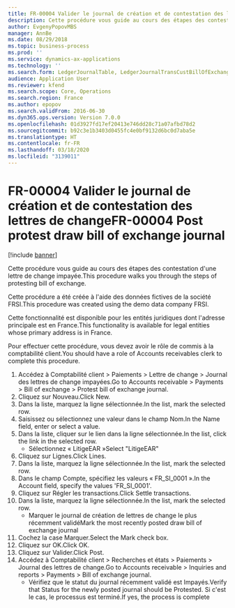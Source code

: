 ```yaml
---
title: FR-00004 Valider le journal de création et de contestation des lettres de change
description: Cette procédure vous guide au cours des étapes des contestation d'une lettre de change impayée.
author: EvgenyPopovMBS
manager: AnnBe
ms.date: 08/29/2018
ms.topic: business-process
ms.prod: ''
ms.service: dynamics-ax-applications
ms.technology: ''
ms.search.form: LedgerJournalTable, LedgerJournalTransCustBillOfExchange, CustOpenTrans
audience: Application User
ms.reviewer: kfend
ms.search.scope: Core, Operations
ms.search.region: France
ms.author: epopov
ms.search.validFrom: 2016-06-30
ms.dyn365.ops.version: Version 7.0.0
ms.openlocfilehash: 01d3927fd17ef20413e746dd28c71a07afbd78d2
ms.sourcegitcommit: b92c3e1b3403d0455fc4e0bf9132d6bc0d7aba5e
ms.translationtype: HT
ms.contentlocale: fr-FR
ms.lasthandoff: 03/18/2020
ms.locfileid: "3139011"
---
```

# <a name="fr-00004-post-protest-draw-bill-of-exchange-journal"></a><span data-ttu-id="caf7a-103">FR-00004 Valider le journal de création et de contestation des lettres de change</span><span class="sxs-lookup"><span data-stu-id="caf7a-103">FR-00004 Post protest draw bill of exchange journal</span></span>

[!include [banner](../../includes/banner.md)]

<span data-ttu-id="caf7a-104">Cette procédure vous guide au cours des étapes des contestation d'une lettre de change impayée.</span><span class="sxs-lookup"><span data-stu-id="caf7a-104">This procedure walks you through the steps of protesting bill of exchange.</span></span>

<span data-ttu-id="caf7a-105">Cette procédure a été créée à l'aide des données fictives de la société FRSI.</span><span class="sxs-lookup"><span data-stu-id="caf7a-105">This procedure was created using the demo data company FRSI.</span></span> 

<span data-ttu-id="caf7a-106">Cette fonctionnalité est disponible pour les entités juridiques dont l'adresse principale est en France.</span><span class="sxs-lookup"><span data-stu-id="caf7a-106">This functionality is available for legal entities whose primary address is in France.</span></span>

<span data-ttu-id="caf7a-107">Pour effectuer cette procédure, vous devez avoir le rôle de commis à la comptabilité client.</span><span class="sxs-lookup"><span data-stu-id="caf7a-107">You should have a role of Accounts receivables clerk to complete this procedure.</span></span>



1. <span data-ttu-id="caf7a-108">Accédez à Comptabilité client > Paiements > Lettre de change > Journal des lettres de change impayées.</span><span class="sxs-lookup"><span data-stu-id="caf7a-108">Go to Accounts receivable > Payments > Bill of exchange > Protest bill of exchange journal.</span></span>
2. <span data-ttu-id="caf7a-109">Cliquez sur Nouveau.</span><span class="sxs-lookup"><span data-stu-id="caf7a-109">Click New.</span></span>
3. <span data-ttu-id="caf7a-110">Dans la liste, marquez la ligne sélectionnée.</span><span class="sxs-lookup"><span data-stu-id="caf7a-110">In the list, mark the selected row.</span></span>
4. <span data-ttu-id="caf7a-111">Saisissez ou sélectionnez une valeur dans le champ Nom.</span><span class="sxs-lookup"><span data-stu-id="caf7a-111">In the Name field, enter or select a value.</span></span>
5. <span data-ttu-id="caf7a-112">Dans la liste, cliquer sur le lien dans la ligne sélectionnée.</span><span class="sxs-lookup"><span data-stu-id="caf7a-112">In the list, click the link in the selected row.</span></span>
    * <span data-ttu-id="caf7a-113">Sélectionnez « LitigeEAR »</span><span class="sxs-lookup"><span data-stu-id="caf7a-113">Select "LitigeEAR"</span></span>  
6. <span data-ttu-id="caf7a-114">Cliquez sur Lignes.</span><span class="sxs-lookup"><span data-stu-id="caf7a-114">Click Lines.</span></span>
7. <span data-ttu-id="caf7a-115">Dans la liste, marquez la ligne sélectionnée.</span><span class="sxs-lookup"><span data-stu-id="caf7a-115">In the list, mark the selected row.</span></span>
8. <span data-ttu-id="caf7a-116">Dans le champ Compte, spécifiez les valeurs « FR_SI_0001 ».</span><span class="sxs-lookup"><span data-stu-id="caf7a-116">In the Account field, specify the values 'FR_SI_0001'.</span></span>
9. <span data-ttu-id="caf7a-117">Cliquez sur Régler les transactions.</span><span class="sxs-lookup"><span data-stu-id="caf7a-117">Click Settle transactions.</span></span>
10. <span data-ttu-id="caf7a-118">Dans la liste, marquez la ligne sélectionnée.</span><span class="sxs-lookup"><span data-stu-id="caf7a-118">In the list, mark the selected row.</span></span>
    * <span data-ttu-id="caf7a-119">Marquer le journal de création de lettres de change le plus récemment validé</span><span class="sxs-lookup"><span data-stu-id="caf7a-119">Mark the most recently posted draw bill of exchange journal</span></span>  
11. <span data-ttu-id="caf7a-120">Cochez la case Marquer.</span><span class="sxs-lookup"><span data-stu-id="caf7a-120">Select the Mark check box.</span></span>
12. <span data-ttu-id="caf7a-121">Cliquez sur OK.</span><span class="sxs-lookup"><span data-stu-id="caf7a-121">Click OK.</span></span>
13. <span data-ttu-id="caf7a-122">Cliquez sur Valider.</span><span class="sxs-lookup"><span data-stu-id="caf7a-122">Click Post.</span></span>
14. <span data-ttu-id="caf7a-123">Accédez à Comptabilité client > Recherches et états > Paiements > Journal des lettres de change.</span><span class="sxs-lookup"><span data-stu-id="caf7a-123">Go to Accounts receivable > Inquiries and reports > Payments > Bill of exchange journal.</span></span>
    * <span data-ttu-id="caf7a-124">Vérifiez que le statut du journal récemment validé est Impayés.</span><span class="sxs-lookup"><span data-stu-id="caf7a-124">Verify that Status for the newly posted journal should be Protested.</span></span> <span data-ttu-id="caf7a-125">Si c'est le cas, le processus est terminé.</span><span class="sxs-lookup"><span data-stu-id="caf7a-125">If yes, the process is complete</span></span>  

